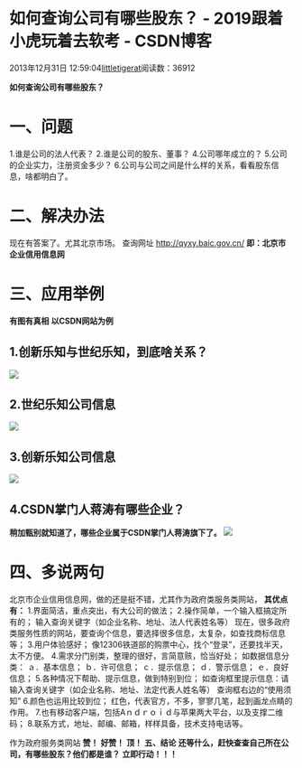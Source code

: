 
# 如何查询公司有哪些股东？ - 2019跟着小虎玩着去软考 - CSDN博客

2013年12月31日 12:59:04[littletigerat](https://me.csdn.net/littletigerat)阅读数：36912


**如何查询公司有哪些股东？**
# 一、问题
1.谁是公司的法人代表？
2.谁是公司的股东、董事？
4.公司哪年成立的？
5.公司的企业实力，注册资金多少？
6.公司与公司之间是什么样的关系，看看股东信息，啥都明白了。
# 二、解决办法
现在有答案了。尤其北京市场。
查询网址
http://qyxy.baic.gov.cn/
**即：北京市企业信用信息网**
# 三、应用举例
**有图有真相**
**以CSDN网站为例**
## 1.创新乐知与世纪乐知，到底啥关系？
![](https://img-blog.csdn.net/20131231125657468?watermark/2/text/aHR0cDovL2Jsb2cuY3Nkbi5uZXQvbGl0dGxldGlnZXJhdA==/font/5a6L5L2T/fontsize/400/fill/I0JBQkFCMA==/dissolve/70/gravity/Center)
## 2.世纪乐知公司信息
![](https://img-blog.csdn.net/20131231125745109?watermark/2/text/aHR0cDovL2Jsb2cuY3Nkbi5uZXQvbGl0dGxldGlnZXJhdA==/font/5a6L5L2T/fontsize/400/fill/I0JBQkFCMA==/dissolve/70/gravity/Center)
## 3.创新乐知公司信息
![](https://img-blog.csdn.net/20131231125804484?watermark/2/text/aHR0cDovL2Jsb2cuY3Nkbi5uZXQvbGl0dGxldGlnZXJhdA==/font/5a6L5L2T/fontsize/400/fill/I0JBQkFCMA==/dissolve/70/gravity/Center)
## 4.CSDN掌门人蒋涛有哪些企业？
**稍加甄别就知道了，哪些企业属于CSDN掌门人蒋涛旗下了。**
![](https://img-blog.csdn.net/20131231125833937?watermark/2/text/aHR0cDovL2Jsb2cuY3Nkbi5uZXQvbGl0dGxldGlnZXJhdA==/font/5a6L5L2T/fontsize/400/fill/I0JBQkFCMA==/dissolve/70/gravity/Center)
# 四、多说两句
北京市企业信用信息网，做的还是挺不错，尤其作为政府类服务类网站，
**其优点有：**
1.界面简洁，重点突出，有大公司的做法；
2.操作简单，一个输入框搞定所有的；
输入查询关键字（如企业名称、地址、法人代表姓名等）
现在，很多政府类服务性质的网站，要查询个信息，要选择很多信息，太复杂，如查找商标信息等；
3.用户体验感好；
像12306铁道部的购票中心，找个“登录”，还要找半天，太不方便。
4.需求分门别类，整理的很好，言简意赅，恰当好处；
如数据信息分类：
ａ．基本信息；
ｂ．许可信息；
ｃ．提示信息；
ｄ．警示信息；
ｅ．良好信息；
5.各种情况下帮助、提示信息，做到特别到位；
如查询框里提示信息：请输入查询关键字（如企业名称、地址、法定代表人姓名等）
查询框右边的“使用须知”
6.颜色也运用比较到位；
红色，代表官方，不多，寥寥几笔，起到画龙点睛的作用。
7.也有移动客户端，包括Aｎｄｒｏｉｄ与苹果两大平台，以及支撑二维码；
8.联系方式，地址、邮编、邮箱，样样具备，技术支持电话等。

作为政府服务类网站
**赞！**
**好赞！**
**顶！**
**五、结论**
**还等什么，赶快查查自己所在公司，有哪些股东？他们都是谁？**
**立即行动！！！**


